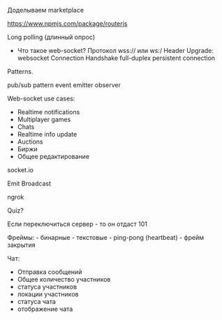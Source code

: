 Доделываем marketplace

https://www.npmjs.com/package/routerjs

Long polling (длинный опрос)

- Что такое web-socket?
Протокол wss:// или ws:/
Header Upgrade: websocket
Connection
Handshake
full-duplex persistent connection

Patterns.

pub/sub pattern
event emitter
observer

Web-socket use cases:
- Realtime notifications
- Multiplayer games
- Chats
- Realtime info update
- Auctions
- Биржи
- Общее редактирование

socket.io

Emit
Broadcast

ngrok

Quiz?

Если переключиться сервер - то он отдаст 101

Фреймы:
    - бинарные
    - текстовые
    - ping-pong (heartbeat)
    - фрейм закрытия


Чат:
- Отправка сообщений
- Общее количество участников
- статуса участников
- локации участников
- статуса чата
- отображение чата
